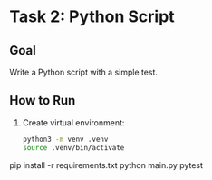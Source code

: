 # Task 2: Python Script

## Goal
Write a Python script with a simple test.

## How to Run
1. Create virtual environment:
   ```bash
   python3 -m venv .venv
   source .venv/bin/activate
pip install -r requirements.txt
python main.py
pytest
